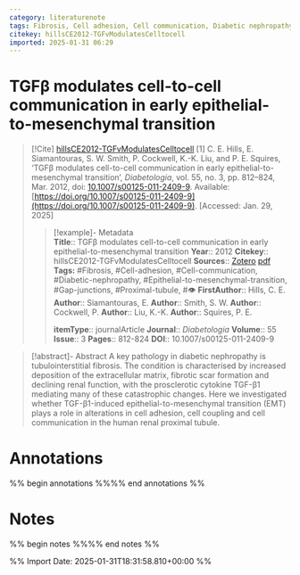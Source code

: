 ```yaml
---
category: literaturenote
tags: Fibrosis, Cell adhesion, Cell communication, Diabetic nephropathy, Epithelial-to-mesenchymal transition, Gap junctions, Proximal tubule, 👁
citekey: hillsCE2012-TGFvModulatesCelltocell
imported: 2025-01-31 06:29
---
```


# TGFβ modulates cell-to-cell communication in early epithelial-to-mesenchymal transition


> [!Cite] [hillsCE2012-TGFvModulatesCelltocell](zotero://select/library/items/6JAYX4LK)
> [1]  C. E. Hills, E. Siamantouras, S. W. Smith, P. Cockwell, K.-K. Liu, and P. E. Squires, ‘TGFβ modulates cell-to-cell communication in early epithelial-to-mesenchymal transition’, _Diabetologia_, vol. 55, no. 3, pp. 812–824, Mar. 2012, doi: [10.1007/s00125-011-2409-9](https://doi.org/10.1007/s00125-011-2409-9). Available: [https://doi.org/10.1007/s00125-011-2409-9](https://doi.org/10.1007/s00125-011-2409-9). [Accessed: Jan. 29, 2025]
> > [!example]- Metadata    
> > **Title**:: TGFβ modulates cell-to-cell communication in early epithelial-to-mesenchymal transition
> > **Year**:: 2012
> > **Citekey**:: hillsCE2012-TGFvModulatesCelltocell
> > **Sources**:: [Zotero](zotero://select/library/items/6JAYX4LK) [pdf](file:////home/joeashton/Zotero/storage/6QCHMGIF/Hills%20et%20al.%20-%202012%20-%20TGFβ%20modulates%20cell-to-cell%20communication%20in%20early%20epithelial-to-mesenchymal%20transition.pdf) 
> > **Tags:** #Fibrosis, #Cell-adhesion, #Cell-communication, #Diabetic-nephropathy, #Epithelial-to-mesenchymal-transition, #Gap-junctions, #Proximal-tubule, #👁
> > **FirstAuthor**:: Hills, C. E.
> > **Author**:: Siamantouras, E.
> > **Author**:: Smith, S. W.
> > **Author**:: Cockwell, P.
> > **Author**:: Liu, K.-K.
> > **Author**:: Squires, P. E.
> > 
> > **itemType**:: journalArticle
> > **Journal**:: *Diabetologia*
> > **Volume**:: 55
> > **Issue**:: 3
> > **Pages**:: 812-824
> > **DOI**:: 10.1007/s00125-011-2409-9

> [!abstract]- Abstract
> A key pathology in diabetic nephropathy is tubulointerstitial fibrosis. The condition is characterised by increased deposition of the extracellular matrix, fibrotic scar formation and declining renal function, with the prosclerotic cytokine TGF-β1 mediating many of these catastrophic changes. Here we investigated whether TGF-β1-induced epithelial-to-mesenchymal transition (EMT) plays a role in alterations in cell adhesion, cell coupling and cell communication in the human renal proximal tubule.

# Annotations

%% begin annotations %%%% end annotations %%

# Notes

%% begin notes %%%% end notes %%

%% Import Date: 2025-01-31T18:31:58.810+00:00 %%
